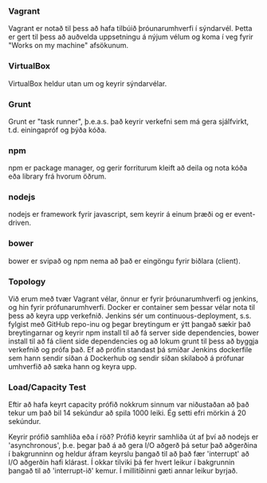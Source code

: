 ### Vagrant
Vagrant er notað til þess að hafa tilbúið þróunarumhverfi í sýndarvél. Þetta er gert til þess að auðvelda uppsetningu á nýjum vélum og koma í veg fyrir "Works on my machine" afsökunum.
### VirtualBox
VirtualBox heldur utan um og keyrir sýndarvélar.
### Grunt
Grunt er "task runner", þ.e.a.s. það keyrir verkefni sem má gera sjálfvirkt, t.d. einingapróf og þýða kóða.
### npm
npm er package manager, og gerir forriturum kleift að deila og nota kóða eða library frá hvorum öðrum.
### nodejs
nodejs er framework fyrir javascript, sem keyrir á einum þræði og er event-driven.
### bower
bower er svipað og npm nema að það er eingöngu fyrir biðlara (client).

### Topology
Við erum með tvær Vagrant vélar, önnur er fyrir þróunarumhverfi og jenkins, og hin fyrir prófunarumhverfi. Docker er container sem þessar vélar nota til þess að keyra upp verkefnið.
Jenkins sér um continuous-deployment, s.s. fylgist með GitHub repo-inu og þegar breytingum er ýtt þangað sækir það breytingarnar og keyrir npm install til að fá server side dependencies, bower install til að fá client side dependencies og að lokum grunt til þess að byggja verkefnið og prófa það. Ef að prófin standast þá smíðar Jenkins dockerfile sem hann sendir síðan á Dockerhub og sendir síðan skilaboð á prófunar umhverfið að sæka hann og keyra upp.

### Load/Capacity Test
Eftir að hafa keyrt capacity prófið nokkrum sinnum var niðustaðan að það tekur um það bil 14 sekúndur að spila 1000 leiki. Ég setti efri mörkin á 20 sekúndur.

Keyrir prófið samhliða eða í röð? Prófið keyrir samhliða út af því að nodejs er 'asynchronous', þ.e. þegar það á að gera I/O aðgerð þá setur það aðgerðina í bakgrunninn og heldur áfram keyrslu þangað til að það fær 'interrupt' að I/O aðgerðin hafi klárast. Í okkar tilviki þá fer hvert leikur í bakgrunnin þangað til að 'interrupt-ið' kemur. Í millitíðinni gæti annar leikur byrjað.

